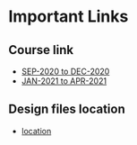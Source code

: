 # Important Links

## Course link

* [SEP-2020 to DEC-2020](https://swayam.gov.in/nd1_noc20_ee98/preview)
* [JAN-2021 to APR-2021](https://onlinecourses.nptel.ac.in/noc21_ee58/preview)

## Design files location 

* [location](./Hardware/Design_Files)

